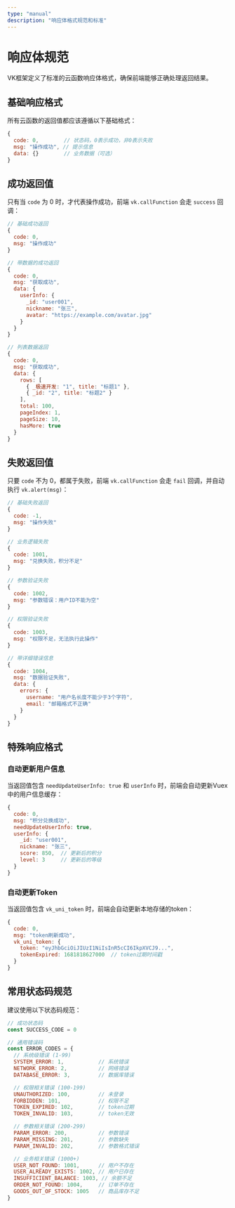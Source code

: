```yaml
---
type: "manual"
description: "响应体格式规范和标准"
---
```


# 响应体规范

VK框架定义了标准的云函数响应体格式，确保前端能够正确处理返回结果。

## 基础响应格式

所有云函数的返回值都应该遵循以下基础格式：

```javascript
{
  code: 0,        // 状态码，0表示成功，非0表示失败
  msg: "操作成功", // 提示信息
  data: {}        // 业务数据（可选）
}
```

## 成功返回值

只有当 `code` 为 0 时，才代表操作成功，前端 `vk.callFunction` 会走 `success` 回调：

```javascript
// 基础成功返回
{
  code: 0,
  msg: "操作成功"
}

// 带数据的成功返回
{
  code: 0,
  msg: "获取成功",
  data: {
    userInfo: {
      _id: "user001",
      nickname: "张三",
      avatar: "https://example.com/avatar.jpg"
    }
  }
}

// 列表数据返回
{
  code: 0,
  msg: "获取成功",
  data: {
    rows: [
      { _极速开发: "1", title: "标题1" },
      { _id: "2", title: "标题2" }
    ],
    total: 100,
    pageIndex: 1,
    pageSize: 10,
    hasMore: true
  }
}
```

## 失败返回值

只要 `code` 不为 0，都属于失败，前端 `vk.callFunction` 会走 `fail` 回调，并自动执行 `vk.alert(msg)`：

```javascript
// 基础失败返回
{
  code: -1,
  msg: "操作失败"
}

// 业务逻辑失败
{
  code: 1001,
  msg: "兑换失败，积分不足"
}

// 参数验证失败
{
  code: 1002,
  msg: "参数错误：用户ID不能为空"
}

// 权限验证失败
{
  code: 1003,
  msg: "权限不足，无法执行此操作"
}

// 带详细错误信息
{
  code: 1004,
  msg: "数据验证失败",
  data: {
    errors: {
      username: "用户名长度不能少于3个字符",
      email: "邮箱格式不正确"
    }
  }
}
```

## 特殊响应格式

### 自动更新用户信息

当返回值包含 `needUpdateUserInfo: true` 和 `userInfo` 时，前端会自动更新Vuex中的用户信息缓存：

```javascript
{
  code: 0,
  msg: "积分兑换成功",
  needUpdateUserInfo: true,
  userInfo: {
    _id: "user001",
    nickname: "张三",
    score: 850,  // 更新后的积分
    level: 3     // 更新后的等级
  }
}
```

### 自动更新Token

当返回值包含 `vk_uni_token` 时，前端会自动更新本地存储的token：

```javascript
{
  code: 0,
  msg: "token刷新成功",
  vk_uni_token: {
    token: "eyJhbGciOiJIUzI1NiIsInR5cCI6IkpXVCJ9...",
    tokenExpired: 1681818627000  // token过期时间戳
  }
}
```

## 常用状态码规范

建议使用以下状态码规范：

```javascript
// 成功状态码
const SUCCESS_CODE = 0

// 通用错误码
const ERROR_CODES = {
  // 系统级错误 (1-99)
  SYSTEM_ERROR: 1,           // 系统错误
  NETWORK_ERROR: 2,          // 网络错误
  DATABASE_ERROR: 3,         // 数据库错误

  // 权限相关错误 (100-199)
  UNAUTHORIZED: 100,         // 未登录
  FORBIDDEN: 101,            // 权限不足
  TOKEN_EXPIRED: 102,        // token过期
  TOKEN_INVALID: 103,        // token无效

  // 参数相关错误 (200-299)
  PARAM_ERROR: 200,          // 参数错误
  PARAM_MISSING: 201,        // 参数缺失
  PARAM_INVALID: 202,        // 参数格式错误

  // 业务相关错误 (1000+)
  USER_NOT_FOUND: 1001,      // 用户不存在
  USER_ALREADY_EXISTS: 1002, // 用户已存在
  INSUFFICIENT_BALANCE: 1003, // 余额不足
  ORDER_NOT_FOUND: 1004,     // 订单不存在
  GOODS_OUT_OF_STOCK: 1005   // 商品库存不足
}